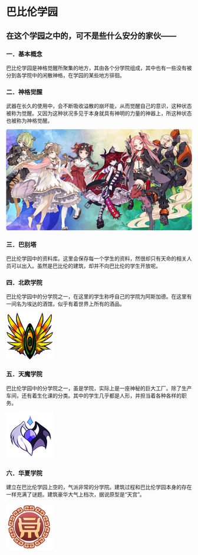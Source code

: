 # 巴比伦学园

## 在这个学园之中的，可不是些什么安分的家伙——

### 一．基本概念

巴比伦学园是神格觉醒所聚集的地方，其由各个分学院组成，其中也有一些没有被分到各学院中的闲散神格，在学园的某些地方徘徊。

### 二．神格觉醒

武器在长久的使用中，会不断吸收溢散的崩坏能，从而觉醒自己的意识，这种状态被称为觉醒。又因为这种状况多见于本身就具有神明的力量的神器上，所这种状态也被称为神格觉醒。

![](../../.gitbook/assets/3_0.png)

### 三．巴别塔

巴比伦学园中的资料库。这里会保存每一个学生的资料，然很却只有天命的相关人员可以出入。虽然是巴比伦的建筑，却并不向巴比伦的学生开放呢。

### 四．北欧学院

巴比伦学园中的分学院之一，在这里的学生称呼自己的学院为阿斯加德。在这里有一间名为埃达的酒馆，似乎有着世界上所有的酒品。

![](../../.gitbook/assets/3_1.png)

### 五．天魔学院

巴比伦学园中的分学院之一，虽是学院，实际上是一座神秘的巨大工厂。除了生产车间，还有着生化课的分类。其中的学生几乎都是人形，并担当着各种各样的职务。

![](../../.gitbook/assets/3_2.png)

### 六．华夏学院

建立在巴比伦学园上空的，气派非常的分学院。建筑过程和巴比伦学园本身的存在一样充满了谜题。建筑豪华大气上档次，据说原型是“天宫”。

![](../../.gitbook/assets/3_3.png)

